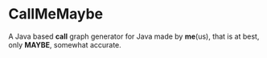 # CallMeMaybe
A Java based <b>call</b> graph generator for Java made by <b>me</b>(us), that is at best, only <b>MAYBE</b>, somewhat accurate.
